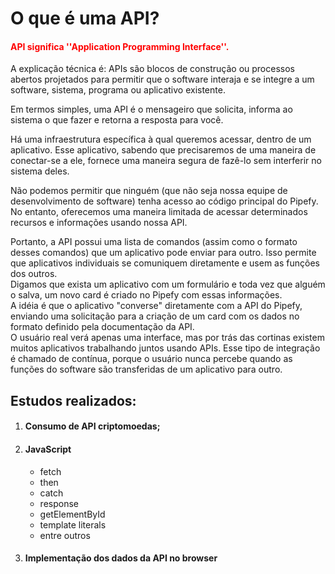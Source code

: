 <h1>O que é uma API?</h1>

<p>
<h4  style="color: red;">API significa ''Application Programming Interface''. </h4>
A explicação técnica é: APIs são blocos de construção ou processos abertos projetados para permitir que o software
interaja e se integre a um software, sistema, programa ou aplicativo existente. <br>

Em termos simples, uma API é o mensageiro que solicita, informa ao sistema o que fazer e retorna a resposta para
você. <br>

Há uma infraestrutura específica à qual queremos acessar, dentro de um aplicativo. Esse aplicativo, sabendo que
precisaremos de uma maneira de conectar-se a ele, fornece uma maneira segura de fazê-lo sem interferir no sistema
deles. <br>

Não podemos permitir que ninguém (que não seja nossa equipe de desenvolvimento de software) tenha acesso ao código
principal do Pipefy. No entanto, oferecemos uma maneira limitada de acessar determinados recursos e informações
usando nossa API. <br>

Portanto, a API possui uma lista de comandos (assim como o formato desses comandos) que um aplicativo pode enviar
para outro. Isso permite que aplicativos individuais se comuniquem diretamente e usem as funções dos outros.
<br>
Digamos que exista um aplicativo com um formulário e toda vez que alguém o salva, um novo card é criado no Pipefy
com essas informações.
<br>
A idéia é que o aplicativo "converse" diretamente com a API do Pipefy, enviando uma solicitação para a criação de um
card com os dados no formato definido pela documentação da API.
<br>
O usuário real verá apenas uma interface, mas por trás das cortinas existem muitos aplicativos trabalhando juntos
usando APIs. Esse tipo de integração é chamado de contínua, porque o usuário nunca percebe quando as funções do
software são transferidas de um aplicativo para outro.
</p>

<h2>Estudos realizados: </h2>

<ol>
    <li>
        <h4>Consumo de API criptomoedas;</h4>
    </li>
    <li>
        <h4>JavaScript </h4>
        <ul>
            <li>fetch</li>
            <li>then</li>
            <li>catch</li>
            <li>response</li>
            <li>getElementById</li>
            <li>template literals</li>
            <li>entre outros</li>
        </ul>
    </li>
    <li>
        <h4>Implementação dos dados da API no browser </h4>
    </li>
</ol>
